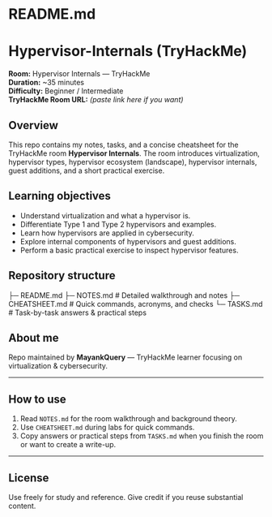 # README.md

# Hypervisor-Internals (TryHackMe)
**Room:** Hypervisor Internals — TryHackMe  
**Duration:** ~35 minutes  
**Difficulty:** Beginner / Intermediate  
**TryHackMe Room URL:** *(paste link here if you want)*

## Overview
This repo contains my notes, tasks, and a concise cheatsheet for the TryHackMe room **Hypervisor Internals**. The room introduces virtualization, hypervisor types, hypervisor ecosystem (landscape), hypervisor internals, guest additions, and a short practical exercise.

## Learning objectives
- Understand virtualization and what a hypervisor is.
- Differentiate Type 1 and Type 2 hypervisors and examples.
- Learn how hypervisors are applied in cybersecurity.
- Explore internal components of hypervisors and guest additions.
- Perform a basic practical exercise to inspect hypervisor features.

## Repository structure
├─ README.md
├─ NOTES.md # Detailed walkthrough and notes
├─ CHEATSHEET.md # Quick commands, acronyms, and checks
└─ TASKS.md # Task-by-task answers & practical steps


## About me
Repo maintained by **MayankQuery** — TryHackMe learner focusing on virtualization & cybersecurity.

---

## How to use
1. Read `NOTES.md` for the room walkthrough and background theory.  
2. Use `CHEATSHEET.md` during labs for quick commands.  
3. Copy answers or practical steps from `TASKS.md` when you finish the room or want to create a write-up.

---

## License
Use freely for study and reference. Give credit if you reuse substantial content.

